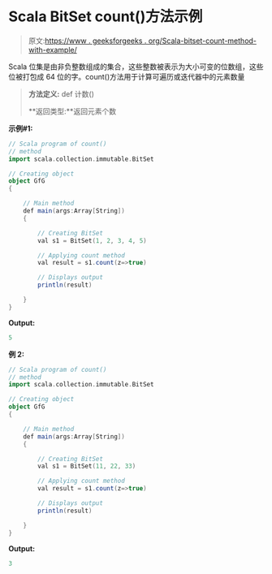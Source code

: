 # Scala BitSet count()方法示例

> 原文:[https://www . geeksforgeeks . org/Scala-bitset-count-method-with-example/](https://www.geeksforgeeks.org/scala-bitset-count-method-with-example/)

Scala 位集是由非负整数组成的集合，这些整数被表示为大小可变的位数组，这些位被打包成 64 位的字。count()方法用于计算可遍历或迭代器中的元素数量

> **方法定义:** def 计数()
> 
> **返回类型:**返回元素个数

**示例#1:**

```scala
// Scala program of count() 
// method 
import scala.collection.immutable.BitSet 

// Creating object 
object GfG 
{ 

    // Main method 
    def main(args:Array[String]) 
    { 

        // Creating BitSet 
        val s1 = BitSet(1, 2, 3, 4, 5) 

        // Applying count method 
        val result = s1.count(z=>true) 

        // Displays output 
        println(result) 

    } 
} 
```

**Output:**

```scala
5

```

**例 2:**

```scala
// Scala program of count() 
// method 
import scala.collection.immutable.BitSet 

// Creating object 
object GfG 
{ 

    // Main method 
    def main(args:Array[String]) 
    { 

        // Creating BitSet 
        val s1 = BitSet(11, 22, 33) 

        // Applying count method 
        val result = s1.count(z=>true) 

        // Displays output 
        println(result) 

    } 
} 
```

**Output:**

```scala
3

```